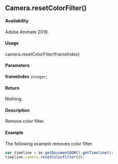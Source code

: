 ## Camera.resetColorFilter()

#### Availability

Adobe Animate 2019.

#### Usage

camera.resetColorFilter(frameIndex)

#### Parameters

**frameIndex** `integer`;

#### Return

Nothing.

#### Description

Remove color filter.

#### Example

The following example removes color filter.

```javascript
var timeline = an.getDocumentDOM().getTimeline();
timeline.camera.resetColorFilter(0);
```
